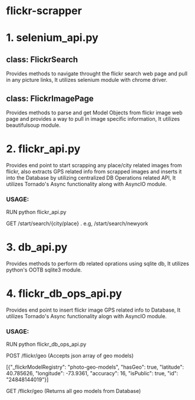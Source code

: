 # flickr-scrapper



# 1. selenium_api.py

## class: FlickrSearch
Provides methods to navigate throught the flickr search web page and pull in any picture links, It utilizes selenium module with chrome driver.

## class: FlickrImagePage
Provides methods to parse and get Model Objects from flickr image web page and provides a way to pull in image specific information, It utilizes beautifulsoup module.

# 2. flickr_api.py
Provides end point to start scrapping any place/city related images from flickr, also extracts GPS related info from scrapped images and inserts it into the Database by utilizing centralized DB Operations related API, It utilizes Tornado's Async functionality along with AsyncIO module.

### USAGE:

RUN python flickr_api.py
  
GET /start/search/{city/place} . e.g, /start/search/newyork

# 3. db_api.py
Provides methods to perform db related oprations using sqlite db, It utilizes python's OOTB sqlite3 module.

# 4. flickr_db_ops_api.py
Provides end point to insert flickr image GPS related info to Database, It utilizes Tornado's Async functionality alogn with AsyncIO module.

### USAGE:

RUN python flickr_db_ops_api.py

POST /flickr/geo (Accepts json array of geo models)

[{"_flickrModelRegistry": "photo-geo-models", "hasGeo": true, "latitude": 40.785626, "longitude": -73.9361, "accuracy": 16, "isPublic": true, "id": "24848144019"}]


GET /flickr/geo (Returns all geo models from Database)
    
